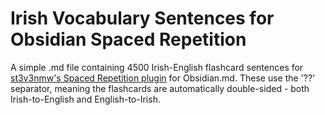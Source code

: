 # Irish Vocabulary Sentences for Obsidian Spaced Repetition

A simple .md file containing 4500 Irish-English flashcard sentences for [st3v3nmw's Spaced Repetition plugin](https://github.com/st3v3nmw/obsidian-spaced-repetition) for Obsidian.md. These use the '??' separator, meaning the flashcards are automatically double-sided - both Irish-to-English and English-to-Irish.
